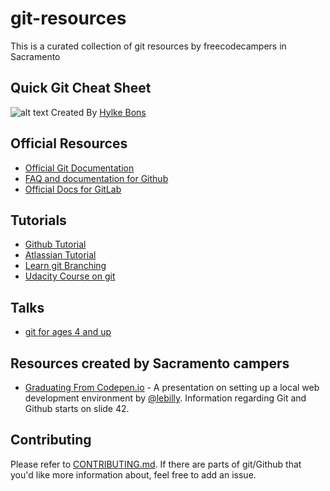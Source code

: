 # git-resources
This is a curated collection of git resources by freecodecampers in Sacramento

## Quick Git Cheat Sheet
![alt text](https://github.com/FreeCodeCamp-Sacramento/git-resources/blob/feature-git-cheat-sheet/assets/images/git-cheat-sheet.png "Git Cheat Sheet")
Created By [Hylke Bons](https://github.com/hbons/git-cheat-sheet)

## Official Resources
- [Official Git Documentation](https://git-scm.com/) 
- [FAQ and documentation for Github](https://help.github.com/)
- [Official Docs for GitLab](https://docs.gitlab.com/)

## Tutorials
- [Github Tutorial](https://try.github.io/levels/1/challenges/1)
- [Atlassian Tutorial](https://www.atlassian.com/git)
- [Learn git Branching](http://learngitbranching.js.org/)
- [Udacity Course on git](https://www.udacity.com/course/how-to-use-git-and-github--ud775)

## Talks
- [git for ages 4 and up](https://youtu.be/1ffBJ4sVUb4)

## Resources created by Sacramento campers
- [Graduating From Codepen.io](https://goo.gl/UxlZ3I) - A presentation on setting up a local web development environment by [@lebilly](https://github.com/lebilly). Information regarding Git and Github starts on slide 42.

## Contributing
Please refer to [CONTRIBUTING.md](https://github.com/FreeCodeCamp-Sacramento/git-resources/blob/master/CONTRIBUTING.md). If there are parts of git/Github that you'd like more information about, feel free to add an issue.
